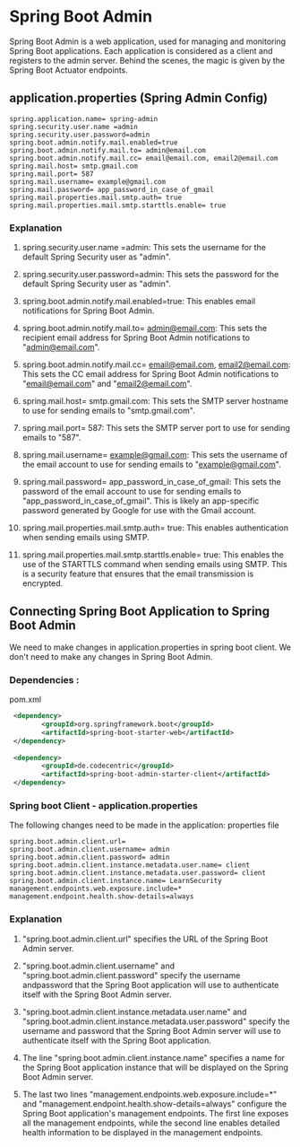 # Spring Boot Admin
Spring Boot Admin is a web application, used for managing and monitoring Spring Boot applications. Each application is considered as a client and registers to the admin server. Behind the scenes, the magic is given by the Spring Boot Actuator endpoints.

## application.properties (Spring Admin Config)
```properties
spring.application.name= spring-admin
spring.security.user.name =admin
spring.security.user.password=admin
spring.boot.admin.notify.mail.enabled=true
spring.boot.admin.notify.mail.to= admin@email.com
spring.boot.admin.notify.mail.cc= email@email.com, email2@email.com
spring.mail.host= smtp.gmail.com
spring.mail.port= 587
spring.mail.username= example@gmail.com
spring.mail.password= app_password_in_case_of_gmail
spring.mail.properties.mail.smtp.auth= true
spring.mail.properties.mail.smtp.starttls.enable= true
```
### Explanation

1. spring.security.user.name =admin: This sets the username for the default Spring Security user as "admin".

2. spring.security.user.password=admin: This sets the password for the default Spring Security user as "admin".

3. spring.boot.admin.notify.mail.enabled=true: This enables email notifications for Spring Boot Admin.

4. spring.boot.admin.notify.mail.to= admin@email.com: This sets the recipient email address for Spring Boot Admin notifications to "admin@email.com".

5. spring.boot.admin.notify.mail.cc= email@email.com, email2@email.com: This sets the CC email address for Spring Boot Admin notifications to "email@email.com" and "email2@email.com".

6. spring.mail.host= smtp.gmail.com: This sets the SMTP server hostname to use for sending emails to "smtp.gmail.com".

7. spring.mail.port= 587: This sets the SMTP server port to use for sending emails to "587".

8. spring.mail.username= example@gmail.com: This sets the username of the email account to use for sending emails to "example@gmail.com".

9. spring.mail.password= app_password_in_case_of_gmail: This sets the password of the email account to use for sending emails to "app_password_in_case_of_gmail". This is likely an app-specific password generated by Google for use with the Gmail account.

10. spring.mail.properties.mail.smtp.auth= true: This enables authentication when sending emails using SMTP.

11. spring.mail.properties.mail.smtp.starttls.enable= true: This enables the use of the STARTTLS command when sending emails using SMTP. This is a security feature that ensures that the email transmission is encrypted.


## Connecting Spring Boot Application to Spring Boot Admin

We need to make changes in application.properties in spring boot client.
We don't need to make any changes in Spring Boot Admin.
### Dependencies : 
pom.xml
```xml
 <dependency>
        <groupId>org.springframework.boot</groupId>
        <artifactId>spring-boot-starter-web</artifactId>
 </dependency>
 
 <dependency>
        <groupId>de.codecentric</groupId>
        <artifactId>spring-boot-admin-starter-client</artifactId>
 </dependency>
```

### Spring boot Client - application.properties
The following changes need to be made in the application: properties file
```properties
spring.boot.admin.client.url= 
spring.boot.admin.client.username= admin
spring.boot.admin.client.password= admin
spring.boot.admin.client.instance.metadata.user.name= client
spring.boot.admin.client.instance.metadata.user.password= client
spring.boot.admin.client.instance.name= LearnSecurity
management.endpoints.web.exposure.include=*
management.endpoint.health.show-details=always
```
### Explanation

1. "spring.boot.admin.client.url" specifies the URL of the Spring Boot Admin server.

2. "spring.boot.admin.client.username" and "spring.boot.admin.client.password" 
specify the username andpassword that the Spring Boot application will use 
to authenticate itself with the Spring Boot Admin server.

3. "spring.boot.admin.client.instance.metadata.user.name" 
and "spring.boot.admin.client.instance.metadata.user.password" 
specify the username and password that the Spring Boot Admin 
server will use to authenticate itself with the Spring Boot application.

4. The line "spring.boot.admin.client.instance.name" specifies 
a name for the Spring Boot application instance that will be 
displayed on the Spring Boot Admin server.

5. The last two lines "management.endpoints.web.exposure.include=*" and "management.endpoint.health.show-details=always" configure 
the Spring Boot application's management endpoints.
The first line exposes all the management endpoints, 
while the second line enables detailed health information
to be displayed in the management endpoints.


